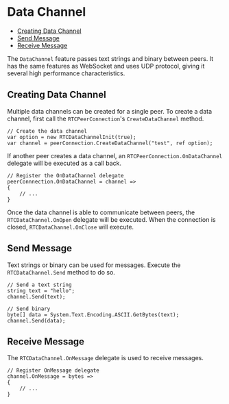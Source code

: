 # Data Channel

- [Creating Data Channel](#creating-datachannel)
- [Send Message](#send-message)
- [Receive Message](#recv-message)

The `DataChannel` feature passes text strings and binary between peers. It has the same features as WebSocket and uses UDP protocol, giving it several high performance characteristics. 

## <a id="videotrack"/> Creating Data Channel

Multiple data channels can be created for a single peer. To create a data channel, first call the `RTCPeerConnection`'s  `CreateDataChannel` method.

```CSharp
// Create the data channel
var option = new RTCDataChannelInit(true);
var channel = peerConnection.CreateDataChannel("test", ref option);
```

If another peer creates a data channel, an `RTCPeerConnection.OnDataChannel` delegate will be executed as a call back.

```CSharp
// Register the OnDataChannel delegate
peerConnnection.OnDataChannel = channel => 
{
    // ...
}
```

Once the data channel is able to communicate between peers, the `RTCDataChannel.OnOpen` delegate will be executed. When the connection is closed, `RTCDataChannel.OnClose` will execute. 

## <a id="send-message"/> Send Message

Text strings or binary can be used for messages.  Execute the `RTCDataChannel.Send` method to do so.

```CSharp
// Send a text string
string text = "hello";
channel.Send(text);

// Send binary
byte[] data = System.Text.Encoding.ASCII.GetBytes(text);
channel.Send(data);

```

## <a id="recv-message"/> Receive Message

The `RTCDataChannel.OnMessage` delegate is used to receive messages.

```CSharp
// Register OnMessage delegate
channel.OnMessage = bytes => 
{
    // ...
}
```
